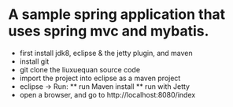 # A sample spring application that uses spring mvc and mybatis.

* first install jdk8, eclipse & the jetty plugin, and maven
* install git
* git clone the liuxuequan source code
* import the project into eclipse as a maven project
* eclipse -> Run: 
   ** run Maven install
   ** run with Jetty
* open a browser, and go to http://localhost:8080/index
